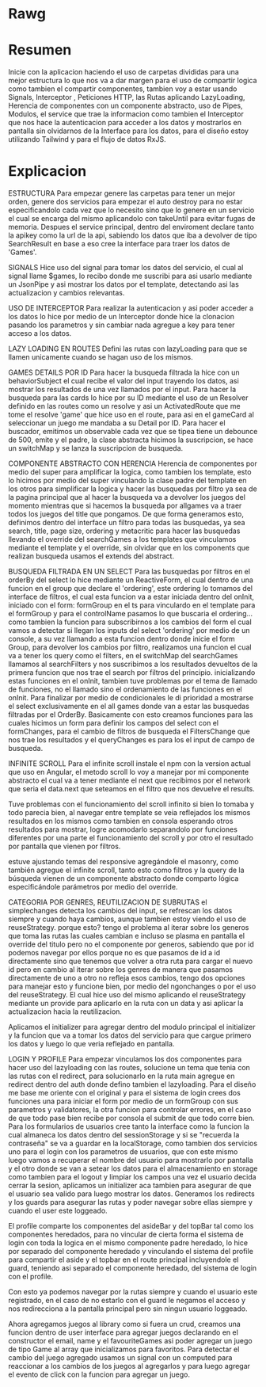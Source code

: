 # Rawg

# Resumen

Inicie con la aplicacion haciendo el uso de carpetas divididas para una mejor estructura lo que nos va a dar margen para el uso de compartir logica como tambien el compartir componentes, tambien voy a estar usando Signals, Interceptor , Peticiones HTTP, las Rutas aplicando LazyLoading, Herencia de componentes con un componente abstracto, uso de Pipes, Modulos, el service que trae la informacion como tambien el Interceptor que nos hace la autenticacion para acceder a los datos y mostrarlos en pantalla sin olvidarnos de la Interface para los datos, para el diseño estoy utilizando Tailwind y para el flujo de datos RxJS.

# Explicacion

ESTRUCTURA
Para empezar genere las carpetas para tener un mejor orden, genere dos servicios para empezar el auto destroy para no estar especificandolo cada vez que lo necesito sino que lo genere en un servicio el cual se encarga del mismo aplicandolo con takeUntil para evitar fugas de memoria.
Despues el service principal, dentro del enviroment declare tanto la apikey como la url de la api, sabiendo los datos que iba a devolver de tipo SearchResult en base a eso cree la interface para traer los datos de 'Games'.

SIGNALS
Hice uso del signal para tomar los datos del servicio, el cual al signal llame $games, lo recibo donde me suscribi para asi usarlo mediante un JsonPipe y asi mostrar los datos por el template, detectando asi las actualizacion y cambios relevantas.

USO DE INTERCEPTOR
Para realizar la autenticacion y asi poder acceder a los datos lo hice por medio de un Interceptor donde hice la clonacion pasando los parametros y sin cambiar nada agregue a key para tener acceso a los datos.

LAZY LOADING EN ROUTES
Defini las rutas con lazyLoading para que se llamen unicamente cuando se hagan uso de los mismos.

GAMES DETAILS POR ID
Para hacer la busqueda filtrada la hice con un behaviorSubject el cual recibe el valor del input trayendo los datos, asi mostrar los resultados de una vez llamados por el input. Para hacer la busqueda para las cards lo hice por su ID mediante el uso de un Resolver definido en las routes como un resolve y asi un ActivatedRoute que me tome el resolve 'game' que hice uso en el route, para asi en el gameCard al seleccionar un juego me mandaba a su Detail por ID.
Para hacer el buscador, emitimos un observable cada vez que se tipea tiene un debounce de 500, emite y el padre, la clase abstracta hicimos la suscripcion, se hace un switchMap y se lanza la suscripcion de busqueda.

COMPONENTE ABSTRACTO CON HERENCIA
Herencia de componentes por medio del super para amplificar la logica, como tambien los template, esto lo hicimos por medio del super vinculando la clase padre del template en los otros para simplificar la logica y hacer las busquedas por filtro ya sea de la pagina principal que al hacer la busqueda va a devolver los juegos del momento mientras que si hacemos la busqueda por allgames va a traer todos los juegos del title que pongamos.
De que forma generamos esto, definimos dentro del interface un filtro para todas las busquedas, ya sea search, title, page size, ordering y metacritic para hacer las busquedas llevando el override del searchGames a los templates que vinculamos mediante el template y el override, sin olvidar que en los components que realizan busqueda usamos el extends del abstract.

BUSQUEDA FILTRADA EN UN SELECT
Para las busquedas por filtros en el orderBy del select lo hice mediante un ReactiveForm, el cual dentro de una funcion en el group que declare el 'ordering', este ordering lo tomamos del interface de filtros, el cual esta funcion va a estar iniciada dentro del onInit, iniciado con el form: formGroup en el ts para vinculardo en el template para el formGroup y para el controlName pasamos lo que buscaria el ordering... como tambien la funcion para subscribirnos a los cambios del form el cual vamos a detectar si llegan los inputs del select 'ordering' por medio de un console, a su vez llamando a esta funcion dentro donde inicie el form Group, para devolver los cambios por filtro, realizamos una funcion el cual va a tener los query como el filters, en el switchMap del searchGames llamamos al searchFilters y nos suscribimos a los resultados devueltos de la primera funcion que nos trae el search por filtros del principio. inicializando estas funciones en el onInit, tambien tuve problemas por el tema de llamado de funciones, no el llamado sino el ordenamiento de las funciones en el onInit. Para finalizar por medio de condicionales le di prioridad a mostrarse el select exclusivamente en el all games donde van a estar las busquedas filtradas por el OrderBy.
Basicamente con esto creamos funciones para las cuales hicimos un form para definir los campos del select con el formChanges, para el cambio de filtros de busqueda el FiltersChange que nos trae los resultados y el queryChanges es para los el input de campo de busqueda.

INFINITE SCROLL
Para el infinite scroll instale el npm con la version actual que uso en Angular, el metodo scroll lo voy a manejar por mi componente abstracto el cual va a tener mediante el next que recibimos por el network que seria el data.next que seteamos en el filtro que nos devuelve el results.

Tuve problemas con el funcionamiento del scroll infinito si bien lo tomaba y todo parecia bien, al navegar entre template se veia reflejados los mismos resultados en los mismos como tambien en consola esperando otros resultados para mostrar, logre acomodarlo separandolo por funciones diferentes por una parte el funcionamiento del scroll y por otro el resultado por pantalla que vienen por filtros.

estuve ajustando temas del responsive agregándole el masonry, como también agregue el infinite scroll, tanto esto como filtros y la query de la búsqueda vienen de un componente abstracto donde comparto lógica especificándole parámetros por medio del override.

CATEGORIA POR GENRES, REUTILIZACION DE SUBRUTAS
el simplechanges detecta los cambios del input, se refrescan los datos siempre y cuando haya cambios, aunque tambien estoy viendo el uso de reuseStrategy. porque esto? tengo el problema al iterar sobre los generos que toma las rutas las cuales cambian e incluso se plasma en pantalla el override del titulo pero no el componente por generos, sabiendo que por id podemos navegar por ellos porque no es que pasamos de id a id directamente sino que tenemos que volver a otra ruta para cargar el nuevo id pero en cambio al iterar sobre los genres de manera que pasamos directamente de uno a otro no refleja esos cambios, tengo dos opciones para manejar esto y funcione bien, por medio del ngonchanges o por el uso del reuseStrategy. El cual hice uso del mismo aplicando el reuseStrategy mediante un provide para aplicarlo en la ruta con un data y asi aplicar la actualizacion hacia la reutilizacion.

Aplicamos el initializer para agregar dentro del modulo principal el initializer y la funcion que va a tomar los datos del servicio para que cargue primero los datos y luego lo que veria reflejado en pantalla.

LOGIN Y PROFILE
Para empezar vinculamos los dos componentes para hacer uso del lazyloading con las routes, solucione un tema que tenia con las rutas con el redirect, para solucionarlo en la ruta main agregue en redirect dentro del auth donde defino tambien el lazyloading.
Para el diseño me base me oriente con el original y para el sistema de login crees dos funciones una para iniciar el form por medio de un formGroup con sus parametros y validatores, la otra funcion para controlar errores, en el caso de que todo pase bien recibe por consola el submit de que todo corre bien.
Para los formularios de usuarios cree tanto la interface como la funcion la cual almaneca los datos dentro del sessionStorage y si se "recuerda la contraseña" se va a guardar en la localStorage, como tambien dos servicios uno para el login con los parametros de usuarios, que con este mismo luego vamos a recuperar el nombre del usuario para mostrarlo por pantalla y el otro donde se van a setear los datos para el almacenamiento en storage como tambien para el logout y limpiar los campos una vez el usuario decida cerrar la sesion, aplicamos un initializer aca tambien para asegurar de que el usuario sea valido para luego mostrar los datos.
Generamos los redirects y los guards para asegurar las rutas y poder navegar sobre ellas siempre y cuando el user este loggeado.

El profile comparte los componentes del asideBar y del topBar tal como los componentes heredados, para no vincular de cierta forma el sistema de login con toda la logica en el mismo componente padre heredado, lo hice por separado del componente heredado y vinculando el sistema del profile para compartir el aside y el topbar en el route principal incluyendole el guard, teniendo asi separado el componente heredado, del sistema de login con el profile.

Con esto ya podemos navegar por la rutas siempre y cuando el usuario este registrado, en el caso de no estarlo con el guard le negamos el acceso y nos redirecciona a la pantalla principal pero sin ningun usuario loggeado.

Ahora agregamos juegos al library como si fuera un crud, creamos una funcion dentro de user interface para agregar juegos declarando en el constructor el email, name y el favouriteGames asi poder agregar un juego de tipo Game al array que inicializamos para favoritos.
Para detectar el cambio del juego agregado usamos un signal con un computed para reaccionar a los cambios de los juegos al agregarlos y para luego agregar el evento de click con la funcion para agregar un juego.
